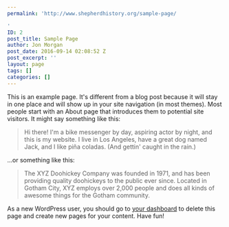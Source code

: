 ```yaml
---
permalink: 'http://www.shepherdhistory.org/sample-page/

'
ID: 2
post_title: Sample Page
author: Jon Morgan
post_date: 2016-09-14 02:08:52 Z
post_excerpt: ''
layout: page
tags: []
categories: []
---
```


This is an example page. It's different from a blog post because it will stay in one place and will show up in your site navigation (in most themes). Most people start with an About page that introduces them to potential site visitors. It might say something like this:

<blockquote>Hi there! I'm a bike messenger by day, aspiring actor by night, and this is my website. I live in Los Angeles, have a great dog named Jack, and I like pi&#241;a coladas. (And gettin' caught in the rain.)</blockquote>

...or something like this:

<blockquote>The XYZ Doohickey Company was founded in 1971, and has been providing quality doohickeys to the public ever since. Located in Gotham City, XYZ employs over 2,000 people and does all kinds of awesome things for the Gotham community.</blockquote>

As a new WordPress user, you should go to <a href="http://www.shepherdhistory.org/wp-admin/">your dashboard</a> to delete this page and create new pages for your content. Have fun!